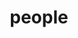 ---
layout: profiles
permalink: /people/
title: people
description: Current and past lab members
nav: true 
nav_order: 4
profiles:
  - align: right
    name: Ruiting Shen
    image: headshots/headshot_rs.png
    content: about_ruiting_shen.md
    image_circular: true 
    more_info: >
      <a href="https://www.linkedin.com/in/ruiting-shen-ab382a258"><i class="fa-brands fa-linkedin fa-2xl"></i></a>
      <a href="mailto:rs8422@nyu.edu"><i class="fa-solid fa-envelope fa-2xl"></i></a>
      <a href="https://ruitingshen.com/"><i class="fa-solid fa-house fa-2xl"></i></a>
      <a href="https://bsky.app/profile/ruitings.bsky.social"><i class="fa-brands fa-bluesky fa-2xl"></i></a>
      <a href="https://github.com/ruitingshen81/"><i class="fa-brands fa-github fa-2xl"></i></a>
      
  - align: left
    name: Yuan Huang
    image: headshots/headshot_yh.jpg
    content: about_yuan_huang.md
    image_circular: true 
    more_info: >
      <a href="https://www.linkedin.com/in/yuan-huang-a0074821b"><i class="fa-brands fa-linkedin fa-2xl"></i></a>
      <a href="mailto:yh2741@nyu.edu"><i class="fa-solid fa-envelope fa-2xl"></i></a>

  - align: right
    name: Yining Lu
    image: headshots/headshot_yl.jpg
    content: about_yining_lu.md
    image_circular: true 
    more_info: >
      <a href="https://www.linkedin.com/in/yining-lu-910534281"><i class="fa-brands fa-linkedin fa-2xl"></i></a>
      <a href="mailto:yl11897@nyu.edu"><i class="fa-solid fa-envelope fa-2xl"></i></a>

  - align: left
    image: headshots/headshot_xz.jpg
    content: about_victoria_zhang.md
    image_circular: true 
    more_info: >
      <a href="https://www.linkedin.com/in/victoria-zhang-ab3110148"><i class="fa-brands fa-linkedin fa-2xl"></i></a>
      <a href="mailto:xz2661@nyu.edu"><i class="fa-solid fa-envelope fa-2xl"></i></a>


      
---